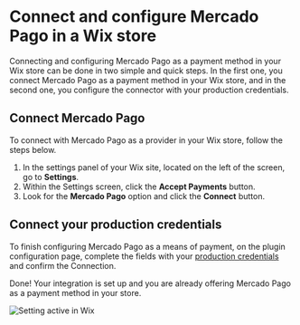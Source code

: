 # Connect and configure Mercado Pago in a Wix store

Connecting and configuring Mercado Pago as a payment method in your Wix store can be done in two simple and quick steps. In the first one, you connect Mercado Pago as a payment method in your Wix store, and in the second one, you configure the connector with your production credentials.

## Connect Mercado Pago

To connect with Mercado Pago as a provider in your Wix store, follow the steps below.

1. In the settings panel of your Wix site, located on the left of the screen, go to **Settings**.
2. Within the Settings screen, click the **Accept Payments** button.
3. Look for the **Mercado Pago** option and click the **Connect** button.


## Connect your production credentials

To finish configuring Mercado Pago as a means of payment, on the plugin configuration page, complete the fields with your [production credentials](https://www.mercadopago.com/settings/account/credentials) and confirm the Connection.

Done! Your integration is set up and you are already offering Mercado Pago as a payment method in your store.

![Setting active in Wix](/images/wix/conectar-wix.gif)